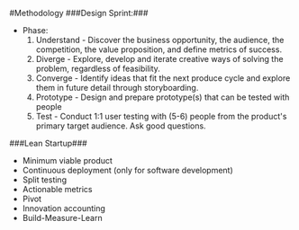 #Methodology
###Design Sprint:###
* Phase:
    1. Understand - Discover the business opportunity, the audience, the competition, the value proposition, and define metrics of success.
    2. Diverge - Explore, develop and iterate creative ways of solving the problem, regardless of feasibility.
    3. Converge - Identify ideas that fit the next produce cycle and explore them in future detail through storyboarding.
    4. Prototype - Design and prepare prototype(s) that can be tested with people
    5. Test - Conduct 1:1 user testing with (5-6) people from the product's primary target audience. Ask good questions.


###Lean Startup###
* Minimum viable product
* Continuous deployment (only for software development)
* Split testing
* Actionable metrics
* Pivot
* Innovation accounting
* Build-Measure-Learn
